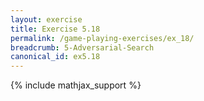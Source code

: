 ```yaml
---
layout: exercise
title: Exercise 5.18
permalink: /game-playing-exercises/ex_18/
breadcrumb: 5-Adversarial-Search
canonical_id: ex5.18
---
```


{% include mathjax_support %}
